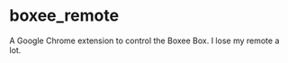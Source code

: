 boxee_remote
============

A Google Chrome extension to control the Boxee Box. I lose my remote a lot.